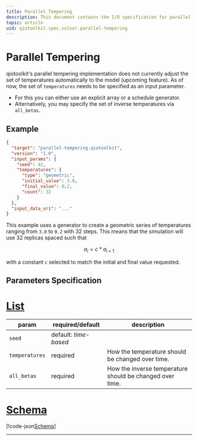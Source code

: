 ```yaml
---
title: Parallel Tempering
description: This document contains the I/O specification for parallel tempering.
topic: article
uid: qiotoolkit.spec.solver.parallel-tempering
---
```


Parallel Tempering
==================

qiotoolkit's parallel tempering implementation does not currently adjust the set of
temperatures automatically to the model (upcoming feature). As of now, the set
of `temperatures` needs to be specified as an input parameter.

  * For this you can either use an explicit array or a schedule generator.
  * Alternatively, you may specify the set of inverse temperatures via `all_betas`.
    

Example
-------

```json
{
  "target": "parallel-tempering.qiotoolkit",
  "version": "1.0",
  "input_params": {
    "seed": 42,
    "temperatures": {
      "type": "geometric",
      "initial_value": 3.0,
      "final_value": 0.2,
      "count": 32
    }
  },
  "input_data_uri": "..."
}
```

This example uses a generator to create a geometric series of temperatures
ranging from `3.0` to `0.2` with 32 steps. This means that the simulation will
use 32 replicas spaced such that 

```math
a_i = c*a_{i+1}
```

with a constant `c` selected to match the initial and final value requested.

Parameters Specification
------------------------

# [List](#tab/tabid-1)

| param   | required/default | description |
| ------- | ---------------- | ----------- |
| `seed`  | default: _time-based_ |
| `temperatures` | required | How the temperature should be changed over time. |
| `all_betas` | required | How the inverse temperature should be changed over time. |

# [Schema](#tab/tabid-2)

[!code-json[Schema](parallel-tempering.schema)]

***
